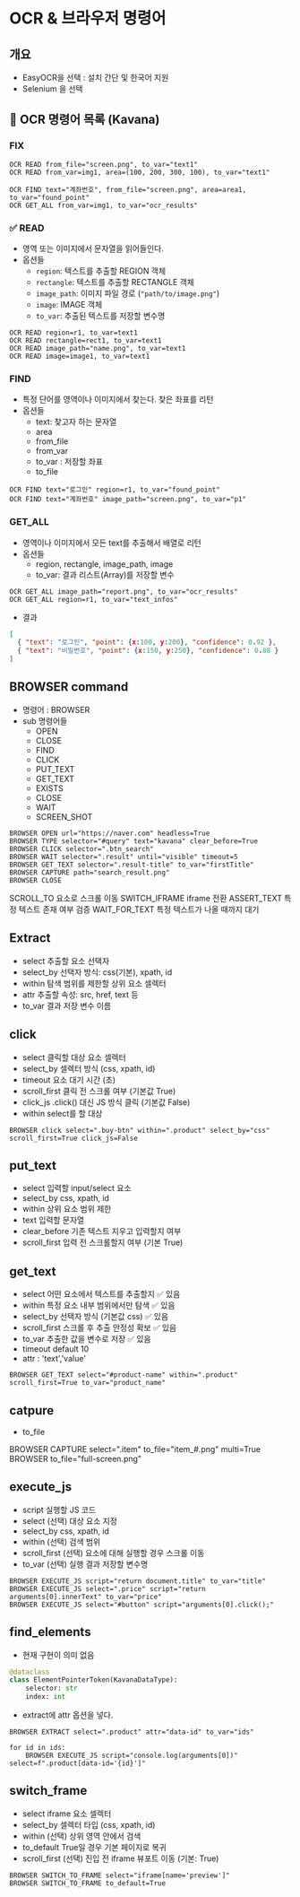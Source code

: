 # OCR & 브라우저 명령어

## 개요

- EasyOCR을 선택 : 설치 간단 및 한국어 지원
- Selenium 을 선택

## 📘 OCR 명령어 목록 (Kavana)

### FIX

```kvs
OCR READ from_file="screen.png", to_var="text1"
OCR READ from_var=img1, area=(100, 200, 300, 100), to_var="text1"

OCR FIND text="계좌번호", from_file="screen.png", area=area1, to_var="found_point"
OCR GET_ALL from_var=img1, to_var="ocr_results"
```

### ✅ READ

- 영역 또는 이미지에서 문자열을 읽어들인다.
- 옵션들
  - `region`: 텍스트를 추출할 REGION 객체
  - `rectangle`: 텍스트를 추출할 RECTANGLE 객체
  - `image_path`: 이미지 파일 경로 (`"path/to/image.png"`)
  - `image`: IMAGE 객체
  - `to_var`: 추출된 텍스트를 저장할 변수명

```kvs
OCR READ region=r1, to_var=text1
OCR READ rectangle=rect1, to_var=text1
OCR READ image_path="name.png", to_var=text1
OCR READ image=image1, to_var=text1
```

### FIND

- 특정 단어를 영역이나 이미지에서 찾는다. 찾은 좌표를 리턴
- 옵션들
  - text: 찾고자 하는 문자열
  - area
  - from_file
  - from_var
  - to_var : 저장할 좌표
  - to_file

```kvs
OCR FIND text="로그인" region=r1, to_var="found_point"
OCR FIND text="계좌번호" image_path="screen.png", to_var="p1"
```

### GET_ALL

- 영역이나 이미지에서 모든 text를 추출해서 배열로 리턴
- 옵션들
  - region, rectangle, image_path, image
  - to_var: 결과 리스트(Array)를 저장할 변수

```kvs
OCR GET_ALL image_path="report.png", to_var="ocr_results"
OCR GET_ALL region=r1, to_var="text_infos"
```

- 결과

```json
[
  { "text": "로그인", "point": {x:100, y:200}, "confidence": 0.92 },
  { "text": "비밀번호", "point": {x:150, y:250}, "confidence": 0.88 }
]
```

## BROWSER command

- 명령어 : BROWSER
- sub 명령어들
  - OPEN
  - CLOSE
  - FIND
  - CLICK
  - PUT_TEXT
  - GET_TEXT
  - EXISTS
  - CLOSE
  - WAIT
  - SCREEN_SHOT

```kvs
BROWSER OPEN url="https://naver.com" headless=True
BROWSER TYPE selector="#query" text="kavana" clear_before=True
BROWSER CLICK selector=".btn_search"
BROWSER WAIT selector=".result" until="visible" timeout=5
BROWSER GET_TEXT selector=".result-title" to_var="firstTitle"
BROWSER CAPTURE path="search_result.png"
BROWSER CLOSE
```

SCROLL_TO 요소로 스크롤 이동
SWITCH_IFRAME iframe 전환
ASSERT_TEXT 특정 텍스트 존재 여부 검증
WAIT_FOR_TEXT 특정 텍스트가 나올 때까지 대기

## Extract

- select 추출할 요소 선택자
- select_by 선택자 방식: css(기본), xpath, id
- within 탐색 범위를 제한할 상위 요소 셀렉터
- attr 추출할 속성: src, href, text 등
- to_var 결과 저장 변수 이름

## click

- select 클릭할 대상 요소 셀렉터
- select_by 셀렉터 방식 (css, xpath, id)
- timeout 요소 대기 시간 (초)
- scroll_first 클릭 전 스크롤 여부 (기본값 True)
- click_js .click() 대신 JS 방식 클릭 (기본값 False)
- within select를 할 대상

```kvs
BROWSER click select=".buy-btn" within=".product" select_by="css" scroll_first=True click_js=False
```

## put_text

- select 입력할 input/select 요소
- select_by css, xpath, id
- within 상위 요소 범위 제한
- text 입력할 문자열
- clear_before 기존 텍스트 지우고 입력할지 여부
- scroll_first 입력 전 스크롤할지 여부 (기본 True)

## get_text

- select 어떤 요소에서 텍스트를 추출할지 ✅ 있음
- within 특정 요소 내부 범위에서만 탐색 ✅ 있음
- select_by 선택자 방식 (기본값 css) ✅ 있음
- scroll_first 스크롤 후 추출 안정성 확보 ✅ 있음
- to_var 추출한 값을 변수로 저장 ✅ 있음
- timeout default 10
- attr : 'text','value'

```kvs
BROWSER GET_TEXT select="#product-name" within=".product" scroll_first=True to_var="product_name"
```

## catpure

- to_file

BROWSER CAPTURE select=".item" to_file="item_#.png" multi=True
BROWSER to_file="full-screen.png"

## execute_js

- script 실행할 JS 코드
- select (선택) 대상 요소 지정
- select_by css, xpath, id
- within (선택) 검색 범위
- scroll_first (선택) 요소에 대해 실행할 경우 스크롤 이동
- to_var (선택) 실행 결과 저장할 변수명

```kvs
BROWSER EXECUTE_JS script="return document.title" to_var="title"
BROWSER EXECUTE_JS select=".price" script="return arguments[0].innerText" to_var="price"
BROWSER EXECUTE_JS select="#button" script="arguments[0].click();"
```

## find_elements

- 현재 구현이 의미 없음

```python
@dataclass
class ElementPointerToken(KavanaDataType):
    selector: str
    index: int
```

- extract에 attr 옵션을 넣다.

```
BROWSER EXTRACT select=".product" attr="data-id" to_var="ids"

for id in ids:
    BROWSER EXECUTE_JS script="console.log(arguments[0])" select=f".product[data-id='{id}']"
```

## switch_frame

- select iframe 요소 셀렉터
- select_by 셀렉터 타입 (css, xpath, id)
- within (선택) 상위 영역 안에서 검색
- to_default True일 경우 기본 페이지로 복귀
- scroll_first (선택) 진입 전 iframe 뷰포트 이동 (기본: True)

```kvs
BROWSER SWITCH_TO_FRAME select="iframe[name='preview']"
BROWSER SWITCH_TO_FRAME to_default=True
```
